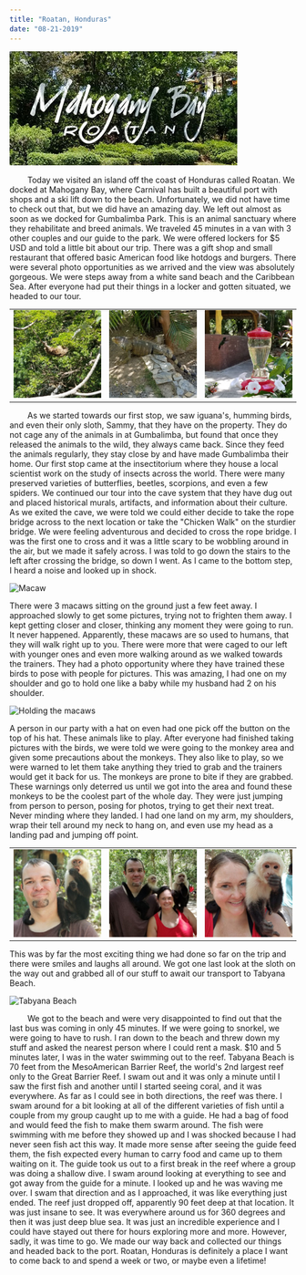 ```yaml
---
title: "Roatan, Honduras"
date: "08-21-2019"
---
```


![Roatan](../images/roatan.jpg)

&nbsp;&nbsp;&nbsp;&nbsp;&nbsp;&nbsp;&nbsp;&nbsp;Today we visited an island off the coast of Honduras called Roatan. We docked at Mahogany Bay, where Carnival has built a beautiful port with shops and a ski lift down to the beach. Unfortunately, we did not have time to check out that, but we did have an amazing day. We left out almost as soon as we docked for Gumbalimba Park. This is an animal sanctuary where they rehabilitate and breed animals. We traveled 45 minutes in a van with 3 other couples and our guide to the park. We were offered lockers for \$5 USD and told a little bit about our trip. There was a gift shop and small restaurant that offered basic American food like hotdogs and burgers. There were several photo opportunities as we arrived and the view was absolutely gorgeous. We were steps away from a white sand beach and the Caribbean Sea. After everyone had put their things in a locker and gotten situated, we headed to our tour.

<table><tr><td><img src="../images/sammy.jpg" float="left" alt="Sammy"/></td><td>
<img src="../images/iguana.jpg" float="left" alt="Iguana"/></td><td><img src="../images/hummingbird.jpg" float="left" alt="Hummingbird"></td></tr></table>

&nbsp;&nbsp;&nbsp;&nbsp;&nbsp;&nbsp;&nbsp;&nbsp;As we started towards our first stop, we saw iguana's, humming birds, and even their only sloth, Sammy, that they have on the property. They do not cage any of the animals in at Gumbalimba, but found that once they released the animals to the wild, they always came back. Since they feed the animals regularly, they stay close by and have made Gumbalimba their home. Our first stop came at the insectitorium where they house a local scientist work on the study of insects across the world. There were many preserved varieties of butterflies, beetles, scorpions, and even a few spiders. We continued our tour into the cave system that they have dug out and placed historical murals, artifacts, and information about their culture. As we exited the cave, we were told we could either decide to take the rope bridge across to the next location or take the "Chicken Walk" on the sturdier bridge. We were feeling adventurous and decided to cross the rope bridge. I was the first one to cross and it was a little scary to be wobbling around in the air, but we made it safely across. I was told to go down the stairs to the left after crossing the bridge, so down I went. As I came to the bottom step, I heard a noise and looked up in shock.

![Macaw](../macaw.jpg)

There were 3 macaws sitting on the ground just a few feet away. I approached slowly to get some pictures, trying not to frighten them away. I kept getting closer and closer, thinking any moment they were going to run. It never happened. Apparently, these macaws are so used to humans, that they will walk right up to you. There were more that were caged to our left with younger ones and even more walking around as we walked towards the trainers. They had a photo opportunity where they have trained these birds to pose with people for pictures. This was amazing, I had one on my shoulder and go to hold one like a baby while my husband had 2 on his shoulder.

![Holding the macaws](../macaw-pic.jpg)

A person in our party with a hat on even had one pick off the button on the top of his hat. These animals like to play. After everyone had finished taking pictures with the birds, we were told we were going to the monkey area and given some precautions about the monkeys. They also like to play, so we were warned to let them take anything they tried to grab and the trainers would get it back for us. The monkeys are prone to bite if they are grabbed. These warnings only deterred us until we got into the area and found these monkeys to be the coolest part of the whole day. They were just jumping from person to person, posing for photos, trying to get their next treat. Never minding where they landed. I had one land on my arm, my shoulders, wrap their tell around my neck to hang on, and even use my head as a landing pad and jumping off point. 

<table><tr><td><img src="../images/monkey1.jpg" float="left" alt="monkeys"/></td><td>
<img src="../images/monkey2.jpg" float="left" alt="monkeys"/></td><td><img src="../images/monkey3.jpg" float="left" alt="monkeys"></td></tr></table>

This was by far the most exciting thing we had done so far on the trip and there were smiles and laughs all around. We got one last look at the sloth on the way out and grabbed all of our stuff to await our transport to Tabyana Beach.

![Tabyana Beach](../beach.jpg)

&nbsp;&nbsp;&nbsp;&nbsp;&nbsp;&nbsp;&nbsp;&nbsp;We got to the beach and were very disappointed to find out that the last bus was coming in only 45 minutes. If we were going to snorkel, we were going to have to rush. I ran down to the beach and threw down my stuff and asked the nearest person where I could rent a mask. \$10 and 5 minutes later, I was in the water swimming out to the reef. Tabyana Beach is 70 feet from the MesoAmerican Barrier Reef, the world's 2nd largest reef only to the Great Barrier Reef. I swam out and it was only a minute until I saw the first fish and another until I started seeing coral, and it was everywhere. As far as I could see in both directions, the reef was there. I swam around for a bit looking at all of the different varieties of fish until a couple from my group caught up to me with a guide. He had a bag of food and would feed the fish to make them swarm around. The fish were swimming with me before they showed up and I was shocked because I had never seen fish act this way. It made more sense after seeing the guide feed them, the fish expected every human to carry food and came up to them waiting on it. The guide took us out to a first break in the reef where a group was doing a shallow dive. I swam around looking at everything to see and got away from the guide for a minute. I looked up and he was waving me over. I swam that direction and as I approached, it was like everything just ended. The reef just dropped off, apparently 90 feet deep at that location. It was just insane to see. It was everywhere around us for 360 degrees and then it was just deep blue sea. It was just an incredible experience and I could have stayed out there for hours exploring more and more. However, sadly, it was time to go. We made our way back and collected our things and headed back to the port. Roatan, Honduras is definitely a place I want to come back to and spend a week or two, or maybe even a lifetime!
